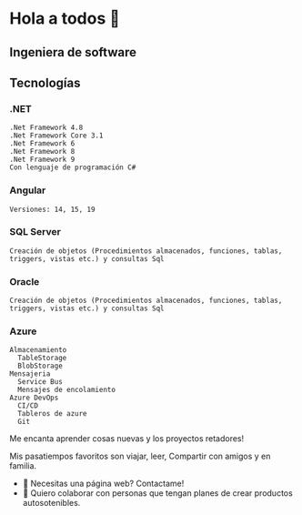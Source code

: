 # Hola a todos 👋

## Ingeniera de software
## Tecnologías  
  ### .NET 
    .Net Framework 4.8
    .Net Framework Core 3.1
    .Net Framework 6
    .Net Framework 8
    .Net Framework 9
    Con lenguaje de programación C#
  ### Angular 
    Versiones: 14, 15, 19
  ### SQL Server
    Creación de objetos (Procedimientos almacenados, funciones, tablas, triggers, vistas etc.) y consultas Sql
  ### Oracle
    Creación de objetos (Procedimientos almacenados, funciones, tablas, triggers, vistas etc.) y consultas Sql
  ### Azure
    Almacenamiento
      TableStorage
      BlobStorage
    Mensajeria
      Service Bus
      Mensajes de encolamiento
    Azure DevOps
      CI/CD
      Tableros de azure
      Git
      
Me encanta aprender cosas nuevas y los proyectos retadores!

Mis pasatiempos favoritos son viajar, leer, Compartir con amigos y en familia. 

- 🌱 Necesitas una página web? Contactame!
- 👯 Quiero colaborar con personas que tengan planes de crear productos autosotenibles.
